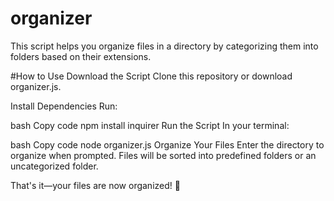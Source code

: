 # organizer
This script helps you organize files in a directory by categorizing them into folders based on their extensions.

#How to Use
Download the Script
Clone this repository or download organizer.js.

Install Dependencies
Run:

bash
Copy code
npm install inquirer
Run the Script
In your terminal:

bash
Copy code
node organizer.js
Organize Your Files
Enter the directory to organize when prompted. Files will be sorted into predefined folders or an uncategorized folder.

That's it—your files are now organized! 🎉
